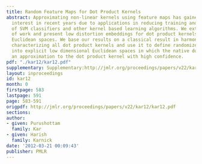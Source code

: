 ```yaml
---
title: Random Feature Maps for Dot Product Kernels
abstract: Approximating non-linear kernels using feature maps has gained a lot of
  interest in recent years due to applications in reducing training and testing times
  of SVM classifiers and other kernel based learning algorithms. We extend this line
  of work and present low distortion embeddings for dot product kernels into linear
  Euclidean spaces. We base our results on a classical result in harmonic analysis
  characterizing all dot product kernels and use it to define randomized feature maps
  into explicit low dimensional Euclidean spaces in which the native dot product provides
  an approximation to the dot product kernel with high confidence.
pdf: "./kar12/kar12.pdf"
supplementary: Supplementary:http://jmlr.org/proceedings/papers/v22/kar12/kar12Supple.pdf
layout: inproceedings
id: kar12
month: 0
firstpage: 583
lastpage: 591
page: 583-591
origpdf: http://jmlr.org/proceedings/papers/v22/kar12/kar12.pdf
sections: 
author:
- given: Purushottam
  family: Kar
- given: Harish
  family: Karnick
date: '2012-03-21 00:09:43'
publisher: PMLR
---
```

